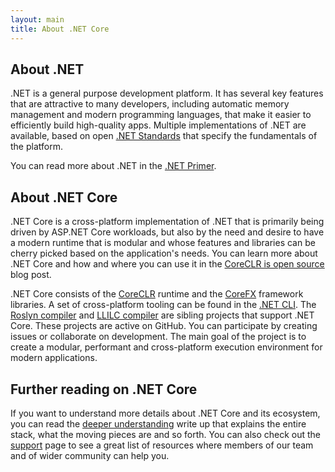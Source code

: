 ```yaml
---
layout: main
title: About .NET Core
---
```

## About .NET
.NET is a general purpose development platform. It has several key features that are attractive to many developers, including automatic memory management and modern programming languages, that make it easier to efficiently build high-quality apps. Multiple implementations of .NET are available, based on open [.NET Standards](https://github.com/dotnet/coreclr/blob/master/Documentation/project-docs/dotnet-standards.md) that specify the fundamentals of the platform.

You can read more about .NET in the [.NET Primer](/docs/concepts/primer.html).

## About .NET Core
.NET Core is a cross-platform implementation of .NET that is primarily being driven by ASP.NET Core workloads, but also by the need and desire to have a modern runtime that is modular and whose features and libraries can be cherry picked based on the application's needs. You can learn more about .NET Core and how and where you can use it in the [CoreCLR is open source](http://blogs.msdn.com/b/dotnet/archive/2015/02/03/coreclr-is-now-open-source.aspx) blog post.

.NET Core consists of the [CoreCLR](https://github.com/dotnet/coreclr) runtime and the [CoreFX](https://github.com/dotnet/corefx) framework libraries. A set of cross-platform tooling can be found in the [.NET CLI](https://github.com/dotnet/cli/). The [Roslyn compiler](https://github.com/dotnet/roslyn) and [LLILC compiler](https://github.com/dotnet/llilc) are sibling projects that support .NET Core. These projects are active on GitHub. You can participate by creating issues or collaborate on development. The main goal of the project is to create a modular, performant and cross-platform execution environment for modern applications.  

## Further reading on .NET Core
If you want to understand more details about .NET Core and its ecosystem, you can  read the [deeper understanding](overview.html) write up that explains the entire stack, what the moving pieces are and so forth. You can also check out the [support](/support/) page to see a great list of resources where members of our team and of wider community can help you.

